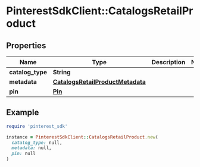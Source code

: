 # PinterestSdkClient::CatalogsRetailProduct

## Properties

| Name | Type | Description | Notes |
| ---- | ---- | ----------- | ----- |
| **catalog_type** | **String** |  |  |
| **metadata** | [**CatalogsRetailProductMetadata**](CatalogsRetailProductMetadata.md) |  |  |
| **pin** | [**Pin**](Pin.md) |  |  |

## Example

```ruby
require 'pinterest_sdk'

instance = PinterestSdkClient::CatalogsRetailProduct.new(
  catalog_type: null,
  metadata: null,
  pin: null
)
```


